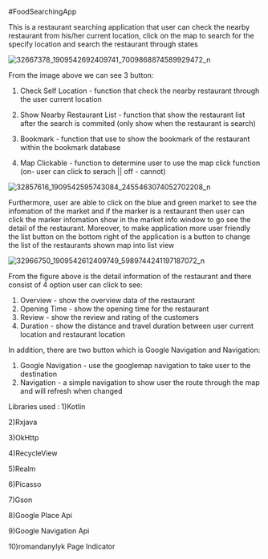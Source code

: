 #FoodSearchingApp

This is a restaurant searching application that user can check the nearby restaurant from his/her current location, click on the map to search for the specify location and search the restaurant through states 


![32667378_1909542692409741_7009868874589929472_n](https://user-images.githubusercontent.com/24486043/40222894-a2abb306-5ab3-11e8-881f-0305c5c66926.png) 


From the image above we can see 3 button:
1) Check Self Location -  function that check the nearby restaurant through the user current location

2) Show Nearby Restaurant List - function that show the restaurant list after the search is commited (only show when the restaurant is search)

3) Bookmark -  function that use to show the bookmark of the restaurant within the bookmark database

4) Map Clickable -  function to determine user to use the map click function 
(on- user can click to serach || off - cannot)


![32857616_1909542595743084_2455463074052702208_n](https://user-images.githubusercontent.com/24486043/40222969-f05f9428-5ab3-11e8-9102-e41a8a16cd7e.png)


Furthermore, user are able to click on the blue and green market to see the infomation of the market and if the marker is a restaurant then 
user can click the marker infomation show in the market info window to go see the detail of the restaurant. Moreover, to make application 
more user friendly the list button on the bottom right of the application is a button to change the list of the restaurants shown map into 
list view


![32966750_1909542612409749_5989744241197187072_n](https://user-images.githubusercontent.com/24486043/40223054-480b978a-5ab4-11e8-8126-07066860c795.png)


From the figure above is the detail information of the restaurant and there consist of 4 option user can click to see:

1) Overview - show the overview data of the restaurant
2) Opening Time -  show the opening time for the restaurant
3) Review -  show the review and rating of the customers
4) Duration - show the distance and travel duration between user current location and restaurant location

In addition, there are two button which is Google Navigation and Navigation:

1) Google Navigation - use the googlemap navigation to take user to the destination
2) Navigation - a simple navigation to show user the route through the map and will refresh when changed

Libraries used :
1)Kotlin

2)Rxjava

3)OkHttp

4)RecycleView

5)Realm

6)Picasso

7)Gson

8)Google Place Api

9)Google Navigation Api

10)romandanylyk Page Indicator
